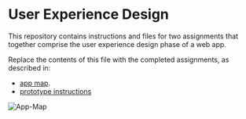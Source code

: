 # User Experience Design

This repository contains instructions and files for two assignments that together comprise the user experience design phase of a web app.

Replace the contents of this file with the completed assignments, as described in:

- [app map](ux-design/App-Map.fig).
- [prototype instructions](instructions-0b-prototyping.md)
  
![App-Map](https://github.com/agiledev-students-fall2023/4-final-project-culinary-quest/assets/144168785/7667a031-26d5-492d-8c3b-c19e2cbf804c)
